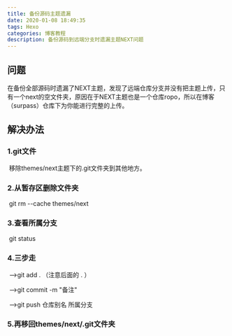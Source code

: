 ```yaml
---
title: 备份源码主题遗漏
date: 2020-01-08 18:49:35
tags: Hexo
categories: 博客教程
description: 备份源码到远端分支时遗漏主题NEXT问题
---
```


## 问题

在备份全部源码时遗漏了NEXT主题，发现了远端仓库分支并没有把主题上传，只有一个next的空文件夹，原因在于NEXT主题也是一个仓库ropo，所以在博客（surpass）仓库下为你能进行完整的上传。



## 解决办法

### 	1.git文件

​		移除themes/next主题下的.git文件夹到其他地方。

### 	2.从暂存区删除文件夹

​		git rm --cache themes/next

### 	3.查看所属分支

​		git status

### 	4.三步走

​		-->git add .   （注意后面的 . ）

​		-->git commit -m "备注"

​		 -->git push 仓库别名 所属分支

### 	5.再移回themes/next/.git文件夹